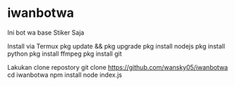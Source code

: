 # iwanbotwa
Ini bot wa base Stiker Saja

Install via Termux
pkg update && pkg upgrade
pkg install nodejs
pkg install python
pkg install ffmpeg
pkg install git

Lakukan clone repostory
git clone https://github.com/wansky05/iwanbotwa
cd iwanbotwa
npm install
node index.js
